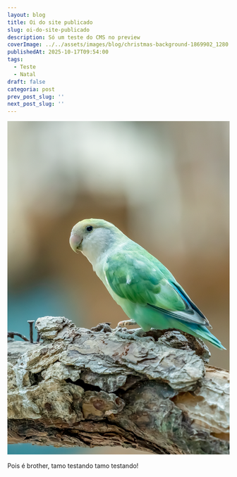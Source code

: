 ```yaml
---
layout: blog
title: Oi do site publicado
slug: oi-do-site-publicado
description: Só um teste do CMS no preview
coverImage: ../../assets/images/blog/christmas-background-1869902_1280.jpg
publishedAt: 2025-10-17T09:54:00
tags:
  - Teste
  - Natal
draft: false
categoria: post
prev_post_slug: ''
next_post_slug: ''
---
```

![passarinho que só tem no natal](../../assets/images/blog/bird-9779577_1280.png "Pássaro")

Pois é brother, tamo testando tamo testando!
